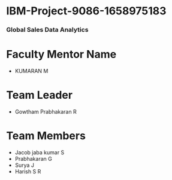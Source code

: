 # IBM-Project-9086-1658975183
<h3>Global Sales Data Analytics</h3>

<h1> Faculty Mentor Name </h1>
<ul><li> KUMARAN M </li></ul>

<h1> Team Leader</h1>
<ul><li> Gowtham Prabhakaran R </li></ul>

<h1> Team Members</h1>
<ul>
  <li>Jacob jaba kumar S </li>
  <li>Prabhakaran G </li>
  <li>Surya J </li>
  <li> Harish S R</li>
</ul>
